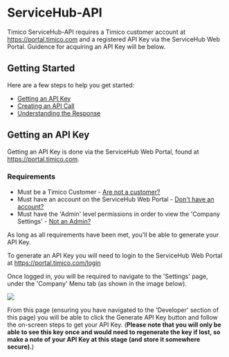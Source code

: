 # ServiceHub-API

Timico ServiceHub-API requires a Timico customer account at https://portal.timico.com and a registered API Key via the ServiceHub Web Portal. Guidence for acquiring an API Key will be below.

## Getting Started

Here are a few steps to help you get started:

* [Getting an API Key]()
* [Creating an API Call]()
* [Understanding the Response]()

## Getting an API Key

Getting an API Key is done via the ServiceHub Web Portal, found at https://portal.timico.com.

### Requirements

* Must be a Timico Customer - [Are not a customer?]()
* Must have an account on the ServiceHub Web Portal - [Don't have an account?]()
* Must have the 'Admin' level permissions in order to view the 'Company Settings' - [Not an Admin?]()

As long as all requirements have been met, you'll be able to generate your API Key.

To generate an API Key you will need to login to the ServiceHub Web Portal at https://portal.timico.com/login

Once logged in, you will be required to navigate to the 'Settings' page, under the 'Company' Menu tab (as shown in the image below).

![](https://github.com/timicoltd/ServiceHub-API/blob/master/GitHub/Company-Settings.png)

From this page (ensuring you have navigated to the 'Developer' section of this page) you will be able to click the Generate API Key button and follow the on-screen steps to get your API Key. (**Please note that you will only be able to see this key once and would need to regenerate the key if lost, so make a note of your API Key at this stage (and store it somewhere secure).**)
